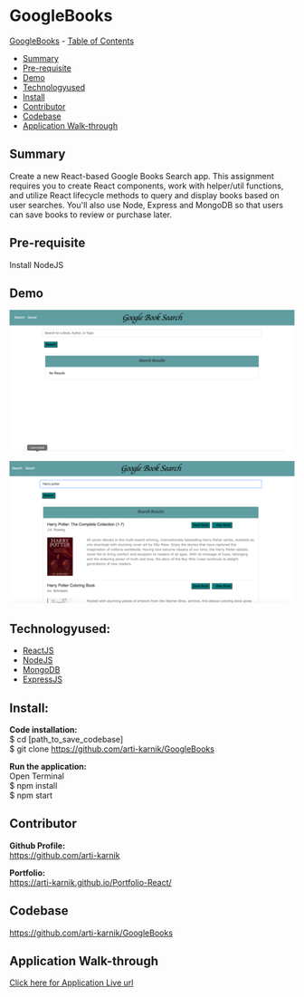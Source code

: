 # GoogleBooks

[GoogleBooks](#GoogleBooks)
    - [Table of Contents](#table-of-contents)
  * [Summary](#summary)
  * [Pre-requisite](#pre-requisite)
  * [Demo](#demo)
  * [Technologyused](#technologyused-)
  * [Install](#install-)
  * [Contributor](#contributor)
  * [Codebase](#codebase)
  * [Application Walk-through](#Application-walk-through)


## Summary
  Create a new React-based Google Books Search app. This assignment requires you to create React components, work with helper/util functions, and utilize React lifecycle methods to query and display books based on user searches. You'll also use Node, Express and MongoDB so that users can save books to review or purchase later.

## Pre-requisite
Install NodeJS 

## Demo
![](./Assets/myGif.gif?raw=true)

<img src="./Assets/SS1.png">

## Technologyused:
<ul>
    <li> 
    <a href="https://reactjs.org/docs/getting-started.html" target="_blank">ReactJS  <a>
    <br>
    </li>
    <li> 
    <a href="https://nodejs.org/en/docs/" target="_blank">NodeJS <a>
    </li>
     <li> 
    <a href="https://www.mongodb.com/" target="_blank">MongoDB <a>
    </li>
     <li> 
    <a href="https://expressjs.com/" target="_blank">ExpressJS <a>
    </li>
</ul>

## Install:
<strong>Code installation:</strong> <br>
$ cd [path_to_save_codebase] <br>
$ git clone https://github.com/arti-karnik/GoogleBooks<br>

<strong> Run the application: </strong> <br>
Open Terminal <br>
$ npm install <br>
$ npm start <br>
 
## Contributor
<strong> Github Profile: </strong> <br>
https://github.com/arti-karnik

<strong> Portfolio: </strong> <br>
https://arti-karnik.github.io/Portfolio-React/

## Codebase
https://github.com/arti-karnik/GoogleBooks


## Application Walk-through
<a href="https://whispering-everglades-55641.herokuapp.com/" target="_blank"> Click here for Application Live url </a>



